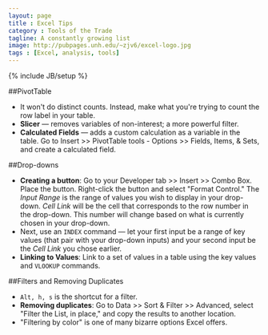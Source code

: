 ```yaml
---
layout: page
title : Excel Tips
category : Tools of the Trade
tagline: A constantly growing list
image: http://pubpages.unh.edu/~zjv6/excel-logo.jpg
tags : [Excel, analysis, tools]
---
```

{% include JB/setup %}

##PivotTable

-  It won't do distinct counts. Instead, make what you're trying to count the row label in your table.
- **Slicer** &#8212; removes variables of non-interest; a more powerful filter.
-  **Calculated Fields** &#8212; adds a custom calculation as a variable in the table. Go to Insert >> PivotTable tools - Options >> Fields, Items, &amp; Sets, and create a calculated field.

##Drop-downs

- **Creating a button**: Go to your Developer tab >> Insert >> Combo Box. Place the button. Right-click the button and select "Format Control." The *Input Range* is the range of values you wish to display in your drop-down. *Cell Link* will be the cell that corresponds to the row number in the drop-down. This number will change based on what is currently chosen in your drop-down. 
- Next, use an `INDEX` command &#8212; let your first input be a range of key values (that pair with your drop-down inputs) and your second input be the *Cell Link* you chose earlier.  
- **Linking to Values**: Link to a set of values in a table using the key values and `VLOOKUP` commands.

##Filters and Removing Duplicates

- `Alt, h, s` is the shortcut for a filter.
- **Removing duplicates**: Go to Data >> Sort &amp; Filter >> Advanced, select "Filter the List, in place," and copy the results to another location.
- "Filtering by color" is one of many bizarre options Excel offers.
